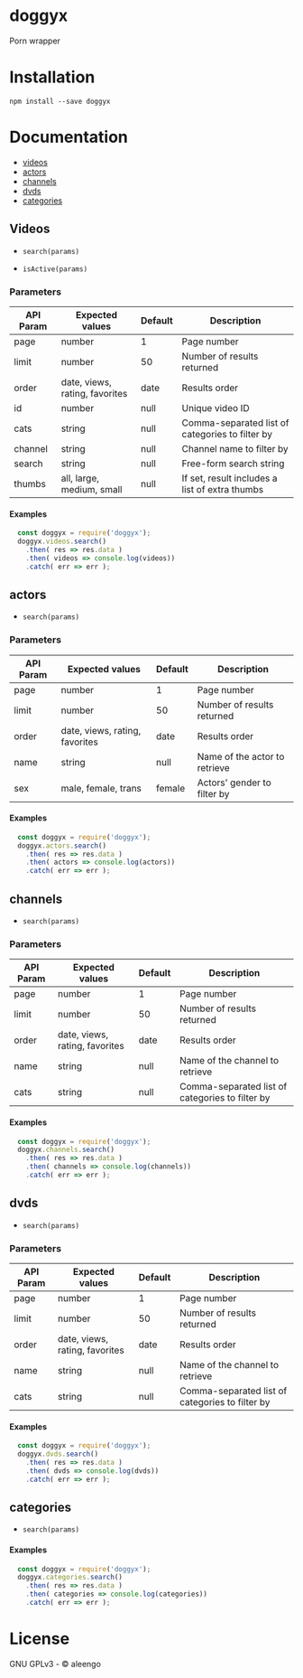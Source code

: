 # doggyx
Porn wrapper

# Installation
`npm install --save doggyx`

# Documentation

- [videos](#videos)
- [actors](#actors)
- [channels](#channels)
- [dvds](#dvds)
- [categories](#categories)

## Videos

* `search(params)`

* `isActive(params)`

### Parameters

| API Param | Expected values | Default | Description |
|-----------|-----------------|---------|-------------|
| page      | number          | 1       | Page number |
| limit     | number          | 50      | Number of results returned|
| order     | date, views, rating, favorites| date | Results order |
| id        | number | null | Unique video ID |
| cats      | string | null | Comma-separated list of categories to filter by |
| channel   | string | null | Channel name to filter by |
| search    | string | null | Free-form search string |
| thumbs    | all, large, medium, small | null | If set, result includes a list of extra thumbs |

#### Examples

```javascript
  const doggyx = require('doggyx');
  doggyx.videos.search()
    .then( res => res.data )
    .then( videos => console.log(videos))
    .catch( err => err );
```

## actors

* `search(params)`

### Parameters

| API Param | Expected values | Default | Description |
|-----------|-----------------|---------|-------------|
| page      | number          | 1       | Page number |
| limit     | number          | 50      | Number of results returned|
| order     | date, views, rating, favorites| date | Results order |
| name      | string | null | Name of the actor to retrieve |
| sex   | male, female, trans | female | Actors' gender to filter by |

#### Examples

```javascript
  const doggyx = require('doggyx');
  doggyx.actors.search()
    .then( res => res.data )
    .then( actors => console.log(actors))
    .catch( err => err );
```

## channels

* `search(params)`

### Parameters

| API Param | Expected values | Default | Description |
|-----------|-----------------|---------|-------------|
| page      | number          | 1       | Page number |
| limit     | number          | 50      | Number of results returned|
| order     | date, views, rating, favorites| date | Results order |
| name      | string | null | Name of the channel to retrieve |
| cats      | string | null | Comma-separated list of categories to filter by |
#### Examples

```javascript
  const doggyx = require('doggyx');
  doggyx.channels.search()
    .then( res => res.data )
    .then( channels => console.log(channels))
    .catch( err => err );
```

## dvds

* `search(params)`


### Parameters

| API Param | Expected values | Default | Description |
|-----------|-----------------|---------|-------------|
| page      | number          | 1       | Page number |
| limit     | number          | 50      | Number of results returned|
| order     | date, views, rating, favorites| date | Results order |
| name      | string | null | Name of the channel to retrieve |
| cats      | string | null | Comma-separated list of categories to filter by |

#### Examples

```javascript
  const doggyx = require('doggyx');
  doggyx.dvds.search()
    .then( res => res.data )
    .then( dvds => console.log(dvds))
    .catch( err => err );
```

## categories

* `search(params)`

#### Examples

```javascript
  const doggyx = require('doggyx');
  doggyx.categories.search()
    .then( res => res.data )
    .then( categories => console.log(categories))
    .catch( err => err );
```

# License
GNU GPLv3 - &copy; aleengo
